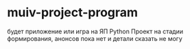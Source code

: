 # muiv-project-program

будет приложение или игра на ЯП Python
Проект на стадии формирования, анонсов пока нет и детали сказать не могу